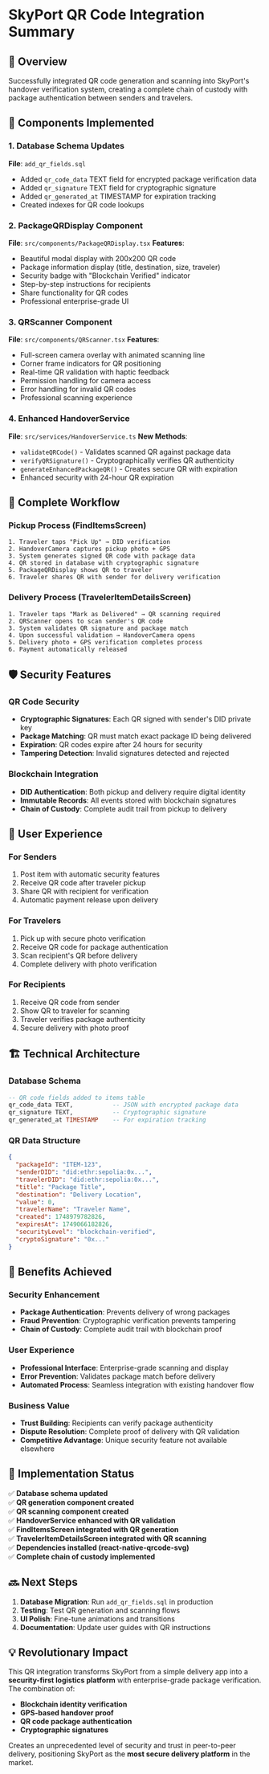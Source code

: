 # SkyPort QR Code Integration Summary

## 🎯 **Overview**
Successfully integrated QR code generation and scanning into SkyPort's handover verification system, creating a complete chain of custody with package authentication between senders and travelers.

## 🔧 **Components Implemented**

### 1. **Database Schema Updates**
**File**: `add_qr_fields.sql`
- Added `qr_code_data` TEXT field for encrypted package verification data
- Added `qr_signature` TEXT field for cryptographic signature
- Added `qr_generated_at` TIMESTAMP for expiration tracking
- Created indexes for QR code lookups

### 2. **PackageQRDisplay Component**
**File**: `src/components/PackageQRDisplay.tsx`
**Features**:
- Beautiful modal display with 200x200 QR code
- Package information display (title, destination, size, traveler)
- Security badge with "Blockchain Verified" indicator
- Step-by-step instructions for recipients
- Share functionality for QR codes
- Professional enterprise-grade UI

### 3. **QRScanner Component**  
**File**: `src/components/QRScanner.tsx`
**Features**:
- Full-screen camera overlay with animated scanning line
- Corner frame indicators for QR positioning
- Real-time QR validation with haptic feedback
- Permission handling for camera access
- Error handling for invalid QR codes
- Professional scanning experience

### 4. **Enhanced HandoverService**
**File**: `src/services/HandoverService.ts`
**New Methods**:
- `validateQRCode()` - Validates scanned QR against package data
- `verifyQRSignature()` - Cryptographically verifies QR authenticity  
- `generateEnhancedPackageQR()` - Creates secure QR with expiration
- Enhanced security with 24-hour QR expiration

## 🔄 **Complete Workflow**

### **Pickup Process (FindItemsScreen)**
```
1. Traveler taps "Pick Up" → DID verification
2. HandoverCamera captures pickup photo + GPS
3. System generates signed QR code with package data
4. QR stored in database with cryptographic signature
5. PackageQRDisplay shows QR to traveler
6. Traveler shares QR with sender for delivery verification
```

### **Delivery Process (TravelerItemDetailsScreen)**
```
1. Traveler taps "Mark as Delivered" → QR scanning required
2. QRScanner opens to scan sender's QR code
3. System validates QR signature and package match
4. Upon successful validation → HandoverCamera opens
5. Delivery photo + GPS verification completes process
6. Payment automatically released
```

## 🛡️ **Security Features**

### **QR Code Security**
- **Cryptographic Signatures**: Each QR signed with sender's DID private key
- **Package Matching**: QR must match exact package ID being delivered
- **Expiration**: QR codes expire after 24 hours for security
- **Tampering Detection**: Invalid signatures detected and rejected

### **Blockchain Integration**
- **DID Authentication**: Both pickup and delivery require digital identity
- **Immutable Records**: All events stored with blockchain signatures
- **Chain of Custody**: Complete audit trail from pickup to delivery

## 📱 **User Experience**

### **For Senders**
1. Post item with automatic security features
2. Receive QR code after traveler pickup
3. Share QR with recipient for verification
4. Automatic payment release upon delivery

### **For Travelers**
1. Pick up with secure photo verification
2. Receive QR code for package authentication
3. Scan recipient's QR before delivery
4. Complete delivery with photo verification

### **For Recipients**
1. Receive QR code from sender
2. Show QR to traveler for scanning
3. Traveler verifies package authenticity
4. Secure delivery with photo proof

## 🏗️ **Technical Architecture**

### **Database Schema**
```sql
-- QR code fields added to items table
qr_code_data TEXT,           -- JSON with encrypted package data
qr_signature TEXT,           -- Cryptographic signature
qr_generated_at TIMESTAMP    -- For expiration tracking
```

### **QR Data Structure**
```json
{
  "packageId": "ITEM-123",
  "senderDID": "did:ethr:sepolia:0x...",
  "travelerDID": "did:ethr:sepolia:0x...",
  "title": "Package Title",
  "destination": "Delivery Location",
  "value": 0,
  "travelerName": "Traveler Name",
  "created": 1748979782826,
  "expiresAt": 1749066182826,
  "securityLevel": "blockchain-verified",
  "cryptoSignature": "0x..."
}
```

## 🚀 **Benefits Achieved**

### **Security Enhancement**
- **Package Authentication**: Prevents delivery of wrong packages
- **Fraud Prevention**: Cryptographic verification prevents tampering
- **Chain of Custody**: Complete audit trail with blockchain proof

### **User Experience**
- **Professional Interface**: Enterprise-grade scanning and display
- **Error Prevention**: Validates package match before delivery
- **Automated Process**: Seamless integration with existing handover flow

### **Business Value**
- **Trust Building**: Recipients can verify package authenticity
- **Dispute Resolution**: Complete proof of delivery with QR validation
- **Competitive Advantage**: Unique security feature not available elsewhere

## 🎉 **Implementation Status**

✅ **Database schema updated**  
✅ **QR generation component created**  
✅ **QR scanning component created**  
✅ **HandoverService enhanced with QR validation**  
✅ **FindItemsScreen integrated with QR generation**  
✅ **TravelerItemDetailsScreen integrated with QR scanning**  
✅ **Dependencies installed (react-native-qrcode-svg)**  
✅ **Complete chain of custody implemented**  

## 🔜 **Next Steps**

1. **Database Migration**: Run `add_qr_fields.sql` in production
2. **Testing**: Test QR generation and scanning flows
3. **UI Polish**: Fine-tune animations and transitions
4. **Documentation**: Update user guides with QR instructions

## 💡 **Revolutionary Impact**

This QR integration transforms SkyPort from a simple delivery app into a **security-first logistics platform** with enterprise-grade package verification. The combination of:

- **Blockchain identity verification**
- **GPS-based handover proof** 
- **QR code package authentication**
- **Cryptographic signatures**

Creates an unprecedented level of security and trust in peer-to-peer delivery, positioning SkyPort as the **most secure delivery platform** in the market. 